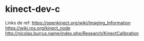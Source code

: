 # kinect-dev-c

Links de ref:
https://openkinect.org/wiki/Imaging_Information
https://wiki.ros.org/kinect_node
http://nicolas.burrus.name/index.php/Research/KinectCalibration